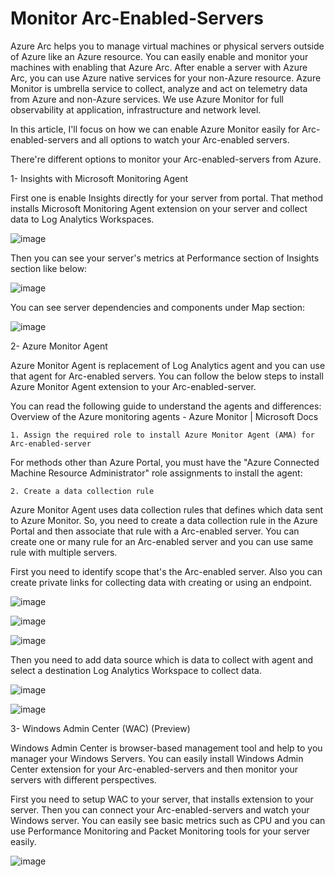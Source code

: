 # Monitor Arc-Enabled-Servers

Azure Arc helps you to manage virtual machines or physical servers outside of Azure like an Azure resource. You can easily enable and monitor your machines with enabling that Azure Arc. After enable a server with Azure Arc, you can use Azure native services for your non-Azure resource.  Azure Monitor is umbrella service to collect, analyze and act on telemetry data from Azure and non-Azure services. We use Azure Monitor for full observability at application, infrastructure and network level. 

In this article, I'll focus on how we can enable Azure Monitor easily for Arc-enabled-servers and all options to watch your Arc-enabled servers.

There're different options to monitor your Arc-enabled-servers from Azure. 

1- Insights with Microsoft Monitoring Agent

First one is enable Insights directly for your server from portal. That method installs Microsoft Monitoring Agent extension on your server and collect data to Log Analytics Workspaces.

![image](https://user-images.githubusercontent.com/9195953/173695471-8dea8558-135c-4e73-a9da-f226647916af.png)


Then you can see your server's metrics at Performance section of Insights section like below:

![image](https://user-images.githubusercontent.com/9195953/173695492-0cf8595d-0ae5-4ee9-bd06-f47b46e07f93.png)

You can see server dependencies and components under Map section:

![image](https://user-images.githubusercontent.com/9195953/173695504-304e535a-0d4d-4166-ae25-c974073f3cb7.png)


2- Azure Monitor Agent

Azure Monitor Agent is replacement of Log Analytics agent and you can use that agent for Arc-enabled servers. You can follow the below steps to install Azure Monitor Agent extension to your Arc-enabled-server. 

You can read the following guide to understand the agents and differences: Overview of the Azure monitoring agents - Azure Monitor | Microsoft Docs

	1. Assign the required role to install Azure Monitor Agent (AMA) for Arc-enabled-server

For methods other than Azure Portal, you must have the "Azure Connected Machine Resource Administrator" role assignments to install the agent:

	2. Create a data collection rule

Azure Monitor Agent uses data collection rules that defines which data sent to Azure Monitor. So, you need to create a data collection rule in the Azure Portal and then associate that rule with a Arc-enabled server. You can create one or many rule for an Arc-enabled server and you can use same rule with multiple servers. 

First you need to identify scope that's the Arc-enabled server. Also you can create private links for collecting data with creating or using an endpoint.

![image](https://user-images.githubusercontent.com/9195953/173695562-121a7901-4581-40d8-8383-43e036af6b95.png)

![image](https://user-images.githubusercontent.com/9195953/173695577-cdcfeef2-db45-4f29-ad5c-bc4992cca4a7.png)

![image](https://user-images.githubusercontent.com/9195953/173695584-c42ee33e-c1c2-4b08-aff3-4a75eb7000a1.png)

Then you need to add data source which is data to collect with agent and select a destination Log Analytics Workspace to collect data.

![image](https://user-images.githubusercontent.com/9195953/173695593-4d2446f0-110a-4c26-8647-2f722cc19ad2.png)

![image](https://user-images.githubusercontent.com/9195953/173695638-bf0cc29e-93b9-45af-98a3-93dcf230e37f.png)


3- Windows Admin Center (WAC) (Preview)

Windows Admin Center is browser-based management tool and help to you manager your Windows Servers. You can easily install Windows Admin Center extension for your Arc-enabled-servers and then monitor your servers with different perspectives.

First you need to setup WAC to your server, that installs extension to your server.   Then you can connect your Arc-enabled-servers and watch your Windows server.  You can easily see basic metrics such as CPU and you can use Performance Monitoring and Packet Monitoring tools for your server easily. 

![image](https://user-images.githubusercontent.com/9195953/173695657-4e3e4df5-e984-4626-901c-06ed42de1cbb.png)







